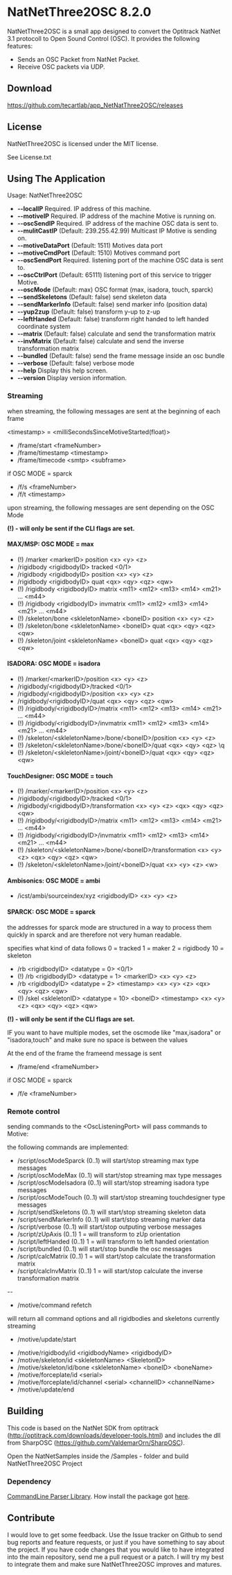 NatNetThree2OSC 8.2.0
===================================


NatNetThree2OSC is a small app designed to convert the Optitrack NatNet 3.1 protocoll to Open Sound Control (OSC). It provides the following features:

+ Sends an OSC Packet from NatNet Packet.
+ Receive OSC packets via UDP.

Download
--------

https://github.com/tecartlab/app_NetNatThree2OSC/releases

License
-------

NatNetThree2OSC is licensed under the MIT license.

See License.txt

Using The Application
-----------------

Usage: NatNetThree2OSC  
* **--localIP**          Required. IP address of this machine.
* **--motiveIP**          Required. IP address of the machine Motive is running on.
* **--oscSendIP**         Required. IP address of the machine OSC data is sent to.
* **--mulitCastIP**       (Default: 239.255.42.99) Multicast IP Motive is sending on.
* **--motiveDataPort**    (Default: 1511) Motives data port
* **--motiveCmdPort**     (Default: 1510) Motives command port
* **--oscSendPort**       Required. listening port of the machine OSC data is sent to.
* **--oscCtrlPort**       (Default: 65111) listening port of this service to trigger Motive.
* **--oscMode**           (Default: max) OSC format (max, isadora, touch, sparck)
* **--sendSkeletons**     (Default: false) send skeleton data
* **--sendMarkerInfo**    (Default: false) send marker info (position data)
* **--yup2zup**           (Default: false) transform y-up to z-up
* **--leftHanded**        (Default: false) transform right handed to left handed coordinate system
* **--matrix**            (Default: false) calculate and send the transformation matrix
* **--invMatrix**         (Default: false) calculate and send the inverse transformation matrix
* **--bundled**           (Default: false) send the frame message inside an osc bundle
* **--verbose**           (Default: false) verbose mode
* **--help**              Display this help screen.
* **--version**           Display version information.


### Streaming

when streaming, the following messages are sent at the beginning of each frame

\<timestamp> = \<milliSecondsSinceMotiveStarted(float)>

+ /frame/start \<frameNumber>
+ /frame/timestamp \<timestamp>
+ /frame/timecode \<smtp> \<subframe>

if OSC MODE = sparck

+ /f/s \<frameNumber>
+ /f/t \<timestamp>

upon streaming, the following messages are sent depending on the OSC Mode

**(!) - will only be sent if the CLI flags are set.**

#### MAX/MSP: OSC MODE = max

+ (!) /marker \<markerID> position \<x> \<y> \<z>
+ /rigidbody \<rigidbodyID> tracked \<0/1>
+ /rigidbody \<rigidbodyID> position \<x> \<y> \<z>
+ /rigidbody \<rigidbodyID> quat \<qx> \<qy> \<qz> \<qw>
+ (!) /rigidbody \<rigidbodyID> matrix \<m11> \<m12> \<m13> \<m14> \<m21> ... \<m44>
+ (!) /rigidbody \<rigidbodyID> invmatrix \<m11> \<m12> \<m13> \<m14> \<m21> ... \<m44>
+ (!) /skeleton/bone \<skleletonName> \<boneID> position \<x> \<y> \<z>
+ (!) /skeleton/bone \<skleletonName> \<boneID> quat \<qx> \<qy> \<qz> \<qw>
+ (!) /skeleton/joint \<skleletonName> \<boneID> quat \<qx> \<qy> \<qz> \<qw>

#### ISADORA: OSC MODE = isadora

+ (!) /marker/\<markerID>/position \<x> \<y> \<z>
+ /rigidbody/\<rigidbodyID>/tracked \<0/1>
+ /rigidbody/\<rigidbodyID>/position \<x> \<y> \<z>
+ /rigidbody/\<rigidbodyID>/quat \<qx> \<qy> \<qz> \<qw>
+ (!) /rigidbody/\<rigidbodyID>/matrix \<m11> \<m12> \<m13> \<m14> \<m21> ... \<m44>
+ (!) /rigidbody/\<rigidbodyID>/invmatrix \<m11> \<m12> \<m13> \<m14> \<m21> ... \<m44>
+ (!) /skeleton/\<skleletonName>/bone/\<boneID>/position \<x> \<y> \<z>
+ (!) /skeleton/\<skleletonName>/bone/\<boneID>/quat \<qx> \<qy> \<qz> \q<w>
+ (!) /skeleton/\<skleletonName>/joint/\<boneID>/quat \<qx> \<qy> \<qz> \<qw>

#### TouchDesigner: OSC MODE = touch

+ (!) /marker/\<markerID>/position \<x> \<y> \<z>
+ /rigidbody/\<rigidbodyID>/tracked \<0/1>
+ /rigidbody/\<rigidbodyID>/transformation \<x> \<y> \<z> \<qx> \<qy> \<qz> \<qw>
+ (!) /rigidbody/\<rigidbodyID>/matrix \<m11> \<m12> \<m13> \<m14> \<m21> ... \<m44>
+ (!) /rigidbody/\<rigidbodyID>/invmatrix \<m11> \<m12> \<m13> \<m14> \<m21> ... \<m44>
+ (!) /skeleton/\<skleletonName>/bone/\<boneID>/transformation \<x> \<y> \<z> \<qx> \<qy> \<qz> \<qw>
+ (!) /skeleton/\<skleletonName>/joint/\<boneID>/quat \<x> \<y> \<z> \<w>

#### Ambisonics: OSC MODE = ambi

+ /icst/ambi/sourceindex/xyz \<rigidbodyID> \<x> \<y> \<z>

#### SPARCK: OSC MODE = sparck

the addresses for sparck mode are structured in a way to process them quickly in sparck and are therefore not very human readable.

<datatype> specifies what kind of data follows
0 = tracked
1 = maker
2 = rigidbody
10 = skeleton

+ /rb \<rigidbodyID> <datatype = 0> \<0/1>
+ (!) /rb \<rigidbodyID> <datatype = 1> \<markerID> \<x> \<y> \<z>
+ /rb \<rigidbodyID> <datatype = 2> \<timestamp> \<x> \<y> \<z> \<qx> \<qy> \<qz> \<qw>
+ (!) /skel \<skleletonID> <datatype = 10> \<boneID> \<timestamp> \<x> \<y> \<z> \<qx> \<qy> \<qz> \<qw>

**(!) - will only be sent if the CLI flags are set.**

IF you want to have multiple modes, set the oscmode like "max,isadora" or "isadora,touch" and make sure no space is between the values

At the end of the frame the frameend message is sent

+ /frame/end \<frameNumber>

if OSC MODE = sparck

+ /f/e \<frameNumber>

### Remote control

sending commands to the \<OscListeningPort> will pass commands to Motive:

the following commands are implemented:

+ /script/oscModeSparck (0..1) will start/stop streaming max type messages
+ /script/oscModeMax (0..1) will start/stop streaming max type messages
+ /script/oscModeIsadora (0..1) will start/stop streaming isadora type messages
+ /script/oscModeTouch (0..1) will start/stop streaming touchdesigner type messages
+ /script/sendSkeletons (0..1) will start/stop streaming skeleton data
+ /script/sendMarkerInfo (0..1) will start/stop streaming marker data
+ /script/verbose (0..1) will start/stop outputing verbose messages
+ /script/zUpAxis (0..1) 1 = will transform to zUp orientation
+ /script/leftHanded (0..1) 1 = will transform to left handed orientation
+ /script/bundled (0..1) will start/stop bundle the osc messages
+ /script/calcMatrix (0..1) 1 = will start/stop calculate the transformation matrix
+ /script/calcInvMatrix (0..1) 1 = will start/stop calculate the inverse transformation matrix

--

+ /motive/command refetch

will return all command options and all rigidbodies and skeletons currently streaming

* /motive/update/start
+ /motive/rigidbody/id \<rigidbodyName> \<rigidbodyID>
+ /motive/skeleton/id \<skleletonName> \<SkeletonID>
+ /motive/skeleton/id/bone \<skleletonName> \<boneID> \<boneName>
+ /motive/forceplate/id \<serial>
+ /motive/forceplate/id/channel \<serial> \<channelID> \<channelName>
+ /motive/update/end

Building
---------

This code is based on the NatNet SDK from optitrack (http://optitrack.com/downloads/developer-tools.html) and includes the dll from SharpOSC (https://github.com/ValdemarOrn/SharpOSC).

Open the NatNetSamples inside the /Samples - folder and build NatNetThree2OSC Project

### Dependency

[CommandLine Parser Library](https://github.com/commandlineparser/commandline). How install the package got [here](https://github.com/commandlineparser/commandline/wiki/Getting-Started).

Contribute
----------

I would love to get some feedback. Use the Issue tracker on Github to send bug reports and feature requests, or just if you have something to say about the project. If you have code changes that you would like to have integrated into the main repository, send me a pull request or a patch. I will try my best to integrate them and make sure NatNetThree2OSC improves and matures.
